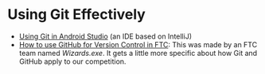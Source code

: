 # Using Git Effectively

* [Using Git in Android Studio](https://youtu.be/QfmYUiXMs2E) \(an IDE based on IntelliJ\)
* [How to use GitHub for Version Control in FTC](https://www.youtube.com/watch?v=D6aiIB2tMBA): This was made by an FTC team named _Wizards.exe_. It gets a little more specific about how Git and GitHub apply to our competition.
